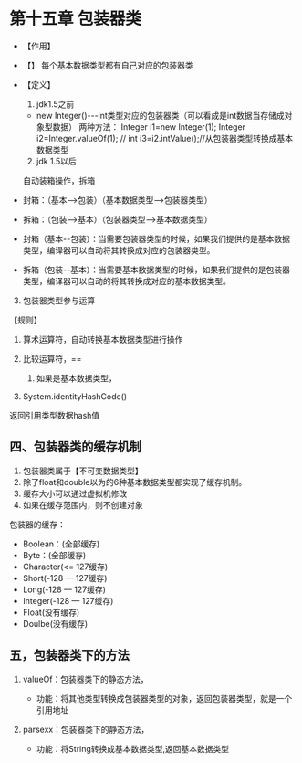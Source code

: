 # 第十五章 包装器类

* 【作用】
* 【】
每个基本数据类型都有自己对应的包装器类

* 【定义】
    1. jdk1.5之前
    * new Integer()---int类型对应的包装器类（可以看成是int数据当存储成对象型数据）
    两种方法：
    Integer i1=new Integer(1);
      Integer i2=Integer.valueOf(1);
    //		int i3=i2.intValue();//从包装器类型转换成基本数据类型

    
    2. jdk 1.5以后
    
    自动装箱操作，拆箱
    
    
    
* 封箱：（基本-->包装）（基本数据类型-->包装器类型）
* 拆箱：（包装-->基本）（包装器类型-->基本数据类型）


 * 封箱（基本--包装）：当需要包装器类型的时候，如果我们提供的是基本数据类型，编译器可以自动将其转换成对应的包装器类型。
 * 拆箱（包装--基本）：当需要基本数据类型的时候，如果我们提供的是包装器类型，编译器可以自动的将其转换成对应的基本数据类型。
 



3. 包装器类型参与运算

【规则】
1. 算术运算符，自动转换基本数据类型进行操作
2. 比较运算符，== 
    1. 如果是基本数据类型，
    
    
    
    
    

4. System.identityHashCode()

返回引用类型数据hash值


## 四、包装器类的缓存机制

1. 包装器类属于【不可变数据类型】
2. 除了float和double以为的6种基本数据类型都实现了缓存机制。
3. 缓存大小可以通过虚拟机修改
4. 如果在缓存范围内，则不创建对象

包装器的缓存：

* Boolean：(全部缓存)
* Byte：(全部缓存)
* Character(<= 127缓存)
* Short(-128 — 127缓存)
* Long(-128 — 127缓存)
* Integer(-128 — 127缓存)
* Float(没有缓存)
* Doulbe(没有缓存)





## 五，包装器类下的方法

1. valueOf：包装器类下的静态方法，
    * 功能：将其他类型转换成包装器类型的对象，返回包装器类型，就是一个引用地址
    
    
2. parsexx：包装器类下的静态方法，
    * 功能：将String转换成基本数据类型,返回基本数据类型























    